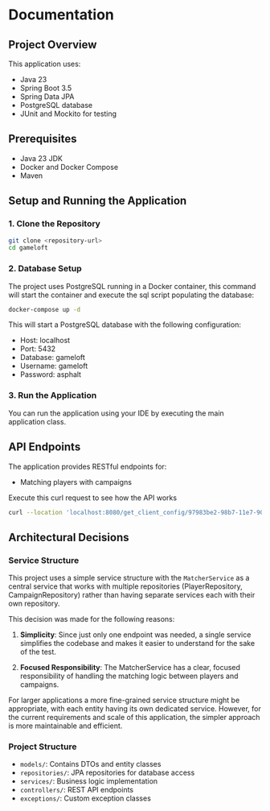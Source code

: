 # Documentation

## Project Overview

This application uses:

- Java 23
- Spring Boot 3.5
- Spring Data JPA
- PostgreSQL database
- JUnit and Mockito for testing

## Prerequisites

- Java 23 JDK
- Docker and Docker Compose
- Maven

## Setup and Running the Application

### 1. Clone the Repository

```bash
git clone <repository-url>
cd gameloft
```

### 2. Database Setup

The project uses PostgreSQL running in a Docker container, this command will start the container and execute the sql script populating the database:

```bash
docker-compose up -d
```

This will start a PostgreSQL database with the following configuration:
- Host: localhost
- Port: 5432
- Database: gameloft
- Username: gameloft
- Password: asphalt


### 3. Run the Application
You can run the application using your IDE by executing the main application class.

## API Endpoints

The application provides RESTful endpoints for:
- Matching players with campaigns

Execute this curl request to see how the API works

```bash
curl --location 'localhost:8080/get_client_config/97983be2-98b7-11e7-90cf-082e5f28d836'
```

## Architectural Decisions

### Service Structure

This project uses a simple service structure with the `MatcherService` as a central service that works with multiple repositories (PlayerRepository, CampaignRepository) 
rather than having separate services each with their own repository.

This decision was made for the following reasons:

1. **Simplicity**: Since just only one endpoint was needed, a single service simplifies the codebase and makes it easier to understand for the sake of the test.

2. **Focused Responsibility**: The MatcherService has a clear, focused responsibility of handling the matching logic between players and campaigns.

For larger applications a more fine-grained service structure might be appropriate, with each entity having its own dedicated service. However, for the current requirements and scale of this application, the simpler approach is more maintainable and efficient.

### Project Structure

- `models/`: Contains DTOs and entity classes
- `repositories/`: JPA repositories for database access
- `services/`: Business logic implementation
- `controllers/`: REST API endpoints
- `exceptions/`: Custom exception classes
